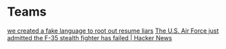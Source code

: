 # Teams

[we created a fake language to root out resume liars](https://news.ycombinator.com/item?id=26408181)
[The U.S. Air Force just admitted the F-35 stealth fighter has failed | Hacker News](https://news.ycombinator.com/item?id=26251060)